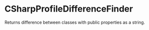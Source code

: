 # CSharpProfileDifferenceFinder
Returns difference between classes with public properties as a string.
